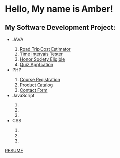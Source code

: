 

<h1>Hello, My name is Amber!</h1> 

<h2>My Software Development Project:</h2>
<ul>
  <li>JAVA</li>
  <ol>
    <li><a href="https://github.com/AmberKRodriguez/RoadTripCostEstimator">Road Trip Cost Estimator</a> </li>
    <li><a href="https://amberkrodriguez.github.io/TimeIntervalCheck/">Time Intervals Tester</a></li>
     <li><a href="https://github.com/AmberKRodriguez/HonorSocietyEligible">Honor Society Eligible</a></li>
    <li><a href="">Quiz Application</a></li>
  </ol>
  <li>PHP</li>
  <ol>
    <li><a href="">Course Registration</a> </li>
    <li><a href="">Product Catalog</a></li>
     <li><a href="">Contact Form</a></li>
  </ol>
  <li>JavaScript</li>
  <ol>
    <li><a href=""></a> </li>
    <li><a href=""></a></li>
     <li><a href=""></a></li>
  </ol>
  <li>CSS</li>
  <ol>
    <li><a href=""></a> </li>
    <li><a href=""></a></li>
     <li><a href=""></a></li>
  </ol>
</ul>


<a href="https://amberkrodriguez.github.io/ResumePage/">RESUME</a>
